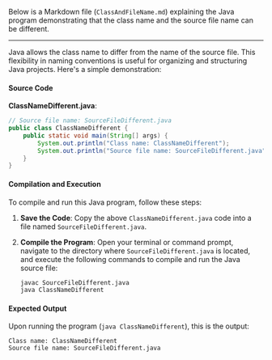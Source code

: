 Below is a Markdown file (`ClassAndFileName.md`) explaining the Java program demonstrating that the class name and the source file name can be different.

---

Java allows the class name to differ from the name of the source file. This flexibility in naming conventions is useful for organizing and structuring Java projects. Here's a simple demonstration:

#### Source Code

**ClassNameDifferent.java**:

```java
// Source file name: SourceFileDifferent.java
public class ClassNameDifferent {
    public static void main(String[] args) {
        System.out.println("Class name: ClassNameDifferent");
        System.out.println("Source file name: SourceFileDifferent.java");
    }
}
```

#### Compilation and Execution

To compile and run this Java program, follow these steps:

1. **Save the Code**: Copy the above `ClassNameDifferent.java` code into a file named `SourceFileDifferent.java`.

2. **Compile the Program**:
   Open your terminal or command prompt, navigate to the directory where `SourceFileDifferent.java` is located, and execute the following commands to compile and run the Java source file:
   ```cmd
   javac SourceFileDifferent.java
   java ClassNameDifferent
   ```

#### Expected Output

Upon running the program (`java ClassNameDifferent`), this is the output:

```
Class name: ClassNameDifferent
Source file name: SourceFileDifferent.java
```
